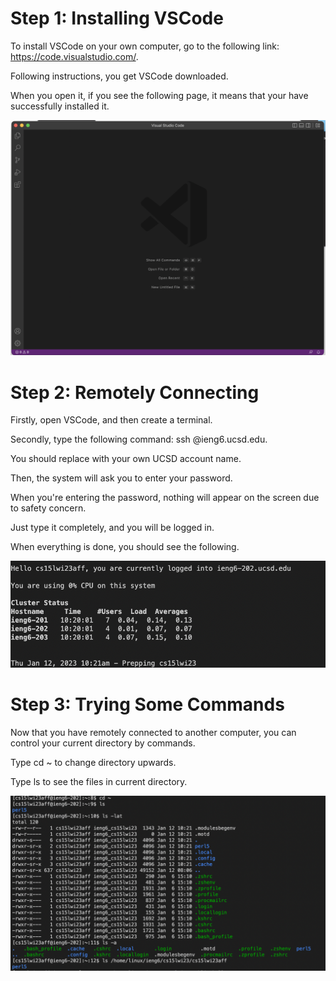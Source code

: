 # Step 1: Installing VSCode

To install VSCode on your own computer, go to the following link: https://code.visualstudio.com/.

Following instructions, you get VSCode downloaded.

When you open it, if you see the following page, it means that your have successfully installed it.

![My Image](l1p1.png)

# Step 2: Remotely Connecting

Firstly, open VSCode, and then create a terminal.

Secondly, type the following command: ssh <your account name>@ieng6.ucsd.edu.

You should replace <your account name> with your own UCSD account name.

Then, the system will ask you to enter your password.

When you're entering the password, nothing will appear on the screen due to safety concern.

Just type it completely, and you will be logged in.

When everything is done, you should see the following.

![My Image](l1p2.png)

# Step 3: Trying Some Commands

Now that you have remotely connected to another computer, you can control your current directory by commands.

Type cd ~ to change directory upwards.

Type ls to see the files in current directory.

![My Image](l1p3.png)
